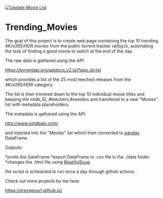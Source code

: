 [![Update Movie List](https://github.com/ErezWeiss1/Trending_Movies/actions/workflows/UpdateMovieList.yml/badge.svg)](https://github.com/ErezWeiss1/Trending_Movies/actions/workflows/UpdateMovieList.yml)

# Trending_Movies

<p>The goal of this project is to create web page containing the top 10 trending 4K/x265/HDR movies from the public torrent tracker rarbg.to, automating the task of finding a good movie to watch at the end of the day.<br></p>

The raw data is gathered using the API:

https://torrentapi.org/apidocs_v2.txt?app_id=lol

which provides a list of the 25 most leeched releases from the 4K/x265/HDR category.

The list is then trimmed down to the top 10 individual movie titles and keeping the imdb_ID, #leechers,#seeders and transfered to a new "Movies" list with metadata placeholders.

The metadata is gathered using the API:

http://www.omdbapi.com/

and injected into the "Movies" list which then converted to [pandas](https://github.com/pandas-dev/pandas) DataFrame 

 Outputs:
 
 *prints the DataFrame
 *export DataFrame to .csv file in the ./data folder
 *changes the .html file using [BeatifulSoup](https://www.crummy.com/software/BeautifulSoup/bs4/doc/)

the script is scheduled to run once a day through github actions.



Check out more projects by me here:

https://erezweiss1.github.io/

